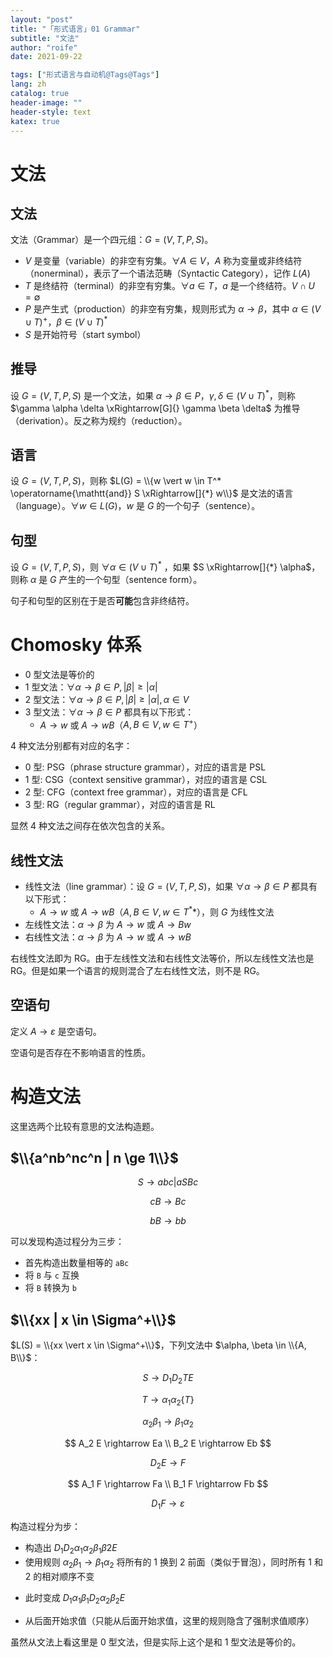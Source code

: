 ```yaml
---
layout: "post"
title: "「形式语言」01 Grammar"
subtitle: "文法"
author: "roife"
date: 2021-09-22

tags: ["形式语言与自动机@Tags@Tags"]
lang: zh
catalog: true
header-image: ""
header-style: text
katex: true
---
```


# 文法

## 文法

文法（Grammar）是一个四元组：$G = (V, T, P, S)$。

- $V$ 是变量（variable）的非空有穷集。$\forall A \in V$，$A$ 称为变量或非终结符（nonerminal），表示了一个语法范畴（Syntactic Category），记作 $L(A)$
- $T$ 是终结符（terminal）的非空有穷集。$\forall a \in T$，$a$ 是一个终结符。$V \cap U = \emptyset$
- $P$ 是产生式（production）的非空有穷集，规则形式为 $\alpha \rightarrow \beta$，其中 $\alpha \in (V \cup T)^+$，$\beta \in (V \cup T)^*$
- $S$ 是开始符号（start symbol）

## 推导

设 $G = (V, T, P, S)$ 是一个文法，如果 $\alpha \rightarrow \beta \in P$，$\gamma, \delta \in (V \cup T)^*$，则称 $\gamma \alpha \delta \xRightarrow[G]{} \gamma \beta \delta$ 为推导（derivation）。反之称为规约（reduction）。

## 语言

设 $G = (V, T, P, S)$，则称 $L(G) = \\{w \vert w \in T^* \operatorname{\mathtt{and}} S \xRightarrow[]{*} w\\}$ 是文法的语言（language）。$\forall w \in L(G)$，$w$ 是 $G$ 的一个句子（sentence）。

## 句型

设 $G = (V, T, P, S)$，则 $\forall \alpha \in (V \cup T)^\ast$ ，如果 $S \xRightarrow[]{*} \alpha$，则称 $\alpha$ 是 $G$ 产生的一个句型（sentence form）。

句子和句型的区别在于是否**可能**包含非终结符。

# Chomosky 体系

- 0 型文法是等价的
- 1 型文法：$\forall \alpha \rightarrow \beta \in P, \vert \beta \vert \ge \vert \alpha \vert$
- 2 型文法：$\forall \alpha \rightarrow \beta \in P, \vert \beta \vert \ge \vert \alpha \vert, \alpha \in V$
- 3 型文法：$\forall \alpha \rightarrow \beta \in P$ 都具有以下形式：
  + $A \rightarrow w$ 或 $A \rightarrow w B$（$A, B \in V, w \in T^+$）

4 种文法分别都有对应的名字：

- 0 型: PSG（phrase structure grammar），对应的语言是 PSL
- 1 型: CSG（context sensitive grammar），对应的语言是 CSL
- 2 型: CFG（context free grammar），对应的语言是 CFL
- 3 型: RG（regular grammar），对应的语言是 RL

显然 4 种文法之间存在依次包含的关系。

## 线性文法

- 线性文法（line grammar）：设 $G = (V, T, P, S)$，如果 $\forall \alpha \rightarrow \beta \in P$ 都具有以下形式：
  + $A \rightarrow w$ 或 $A \rightarrow wB$（$A, B \in V, w \in T^**$），则 $G$ 为线性文法
- 左线性文法：$\alpha \rightarrow \beta$ 为 $A \rightarrow w$ 或 $A \rightarrow Bw$
- 右线性文法：$\alpha \rightarrow \beta$ 为 $A \rightarrow w$ 或 $A \rightarrow wB$

右线性文法即为 RG。由于左线性文法和右线性文法等价，所以左线性文法也是 RG。但是如果一个语言的规则混合了左右线性文法，则不是 RG。

## 空语句

定义 $A \rightarrow \varepsilon$ 是空语句。

空语句是否存在不影响语言的性质。

# 构造文法

这里选两个比较有意思的文法构造题。

## $\\{a^nb^nc^n | n \ge 1\\}$

$$
S \rightarrow abc | aSBc
$$

$$
cB \rightarrow Bc
$$

$$
bB \rightarrow bb
$$

可以发现构造过程分为三步：
- 首先构造出数量相等的 `aBc`
- 将 `B` 与 `c` 互换
- 将 `B` 转换为 `b`

## $\\{xx | x \in \Sigma^+\\}$

$L(S) = \\{xx \vert x \in \Sigma^+\\}$，下列文法中 $\alpha, \beta \in \\{A, B\\}$：

$$
S \rightarrow D_1 D_2 T E
$$

$$
T \rightarrow \alpha_1 \alpha_2 \{T\}
$$

$$
\alpha_2 \beta_1 \rightarrow \beta_1 \alpha_2
$$

$$
A_2 E \rightarrow Ea \\
B_2 E \rightarrow Eb
$$

$$
D_2 E \rightarrow F
$$

$$
A_1 F \rightarrow Fa \\
B_1 F \rightarrow Fb
$$

$$
D_1 F \rightarrow \varepsilon
$$

构造过程分为步：
- 构造出 $D_1 D_2 \alpha_1 \alpha_2 \beta_1 \beta2 E$
- 使用规则 $\alpha_2 \beta_1 \rightarrow \beta_1 \alpha_2$ 将所有的 $1$ 换到 $2$ 前面（类似于冒泡），同时所有 $1$ 和 $2$ 的相对顺序不变
 + 此时变成 $D_1 \alpha_1 \beta_1 D_2 \alpha_2 \beta_2 E$
- 从后面开始求值（只能从后面开始求值，这里的规则隐含了强制求值顺序）

虽然从文法上看这里是 0 型文法，但是实际上这个是和 1 型文法是等价的。
